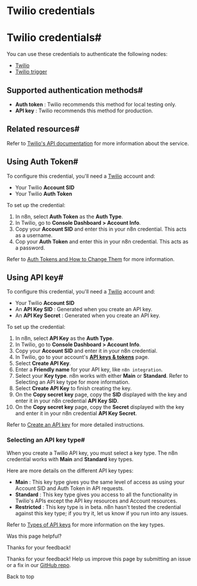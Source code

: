 # Twilio credentials

[ ](https://github.com/n8n-io/n8n-docs/edit/main/docs/integrations/builtin/credentials/twilio.md "Edit this page")

# Twilio credentials#

You can use these credentials to authenticate the following nodes:

  * [Twilio](../../app-nodes/n8n-nodes-base.twilio/)
  * [Twilio trigger](../../trigger-nodes/n8n-nodes-base.twiliotrigger/)



## Supported authentication methods#

  * **Auth token** : Twilio recommends this method for local testing only.
  * **API key** : Twilio recommends this method for production.



## Related resources#

Refer to [Twilio's API documentation](https://www.twilio.com/docs) for more information about the service.

## Using Auth Token#

To configure this credential, you'll need a [Twilio](https://twilio.com/) account and:

  * Your Twilio **Account SID**
  * Your Twilio **Auth Token**



To set up the credential:

  1. In n8n, select **Auth Token** as the **Auth Type**.
  2. In Twilio, go to **Console Dashboard > Account Info**.
  3. Copy your **Account SID** and enter this in your n8n credential. This acts as a username.
  4. Cop your **Auth Token** and enter this in your n8n credential. This acts as a password.



Refer to [Auth Tokens and How to Change Them](https://help.twilio.com/articles/223136027-Auth-Tokens-and-How-to-Change-Them) for more information.

## Using API key#

To configure this credential, you'll need a [Twilio](https://twilio.com/) account and:

  * Your Twilio **Account SID**
  * An **API Key SID** : Generated when you create an API key.
  * An **API Key Secret** : Generated when you create an API key.



To set up the credential:

  1. In n8n, select **API Key** as the **Auth Type**.
  2. In Twilio, go to **Console Dashboard > Account Info**.
  3. Copy your **Account SID** and enter it in your n8n credential.
  4. In Twilio, go to your account's [**API keys & tokens**](https://www.twilio.com/console/project/api-keys) page.
  5. Select **Create API Key**.
  6. Enter a **Friendly name** for your API key, like `n8n integration`.
  7. Select your **Key type**. n8n works with either **Main** or **Standard**. Refer to Selecting an API key type for more information.
  8. Select **Create API Key** to finish creating the key.
  9. On the **Copy secret key** page, copy the **SID** displayed with the key and enter it in your n8n credential **API Key SID**.
  10. On the **Copy secret key** page, copy the **Secret** displayed with the key and enter it in your n8n credential **API Key Secret**.



Refer to [Create an API key](https://www.twilio.com/docs/iam/api-keys#create-an-api-key) for more detailed instructions.

### Selecting an API key type#

When you create a Twilio API key, you must select a key type. The n8n credential works with **Main** and **Standard** key types.

Here are more details on the different API key types:

  * **Main** : This key type gives you the same level of access as using your Account SID and Auth Token in API requests.
  * **Standard** : This key type gives you access to all the functionality in Twilio's APIs except the API key resources and Account resources.
  * **Restricted** : This key type is in beta. n8n hasn't tested the credential against this key type; if you try it, let us know if you run into any issues.



Refer to [Types of API keys](https://www.twilio.com/docs/iam/api-keys#types-of-api-keys) for more information on the key types.

Was this page helpful? 

Thanks for your feedback! 

Thanks for your feedback! Help us improve this page by submitting an issue or a fix in our [GitHub repo](https://github.com/n8n-io/n8n-docs). 

Back to top 
